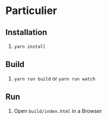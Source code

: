 # Particulier

## Installation

1. `yarn install`

## Build

1. `yarn run build` or `yarn run watch`

## Run

1. Open `build/index.html` in a Browser
